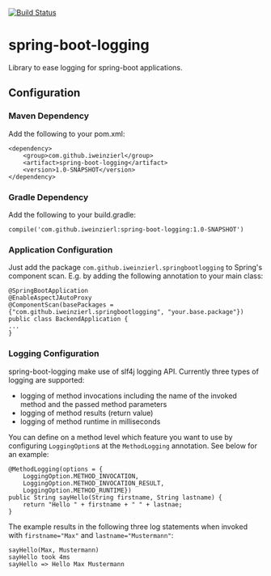 [![Build Status](https://travis-ci.org/iweinzierl/spring-boot-logging.svg?branch=master)](https://travis-ci.org/iweinzierl/spring-boot-logging)

# spring-boot-logging
Library to ease logging for spring-boot applications.

## Configuration

### Maven Dependency
Add the following to your pom.xml:

    <dependency>
        <group>com.github.iweinzierl</group>
        <artifact>spring-boot-logging</artifact>
        <version>1.0-SNAPSHOT</version>
    </dependency>

### Gradle Dependency
Add the following to your build.gradle:

    compile('com.github.iweinzierl:spring-boot-logging:1.0-SNAPSHOT')

### Application Configuration
Just add the package `com.github.iweinzierl.springbootlogging` to Spring's component scan. E.g. by adding the following annotation to your main class:

    @SpringBootApplication
    @EnableAspectJAutoProxy
    @ComponentScan(basePackages = {"com.github.iweinzierl.springbootlogging", "your.base.package"})
    public class BackendApplication {
    ...
    }
    
### Logging Configuration
spring-boot-logging make use of slf4j logging API. Currently three types of logging are supported:

* logging of method invocations including the name of the invoked method and the passed method parameters
* logging of method results (return value)
* logging of method runtime in milliseconds

You can define on a method level which feature you want to use by configuring `LoggingOption`s at the `MethodLogging` annotation. See below for an example:

    @MethodLogging(options = {
        LoggingOption.METHOD_INVOCATION,
        LoggingOption.METHOD_INVOCATION_RESULT,
        LoggingOption.METHOD_RUNTIME})
    public String sayHello(String firstname, String lastname) {
        return "Hello " + firstname + " " + lastnae;
    }
    
The example results in the following three log statements when invoked with `firstname="Max"` and `lastname="Mustermann"`:

    sayHello(Max, Mustermann)
    sayHello took 4ms
    sayHello => Hello Max Mustermann
